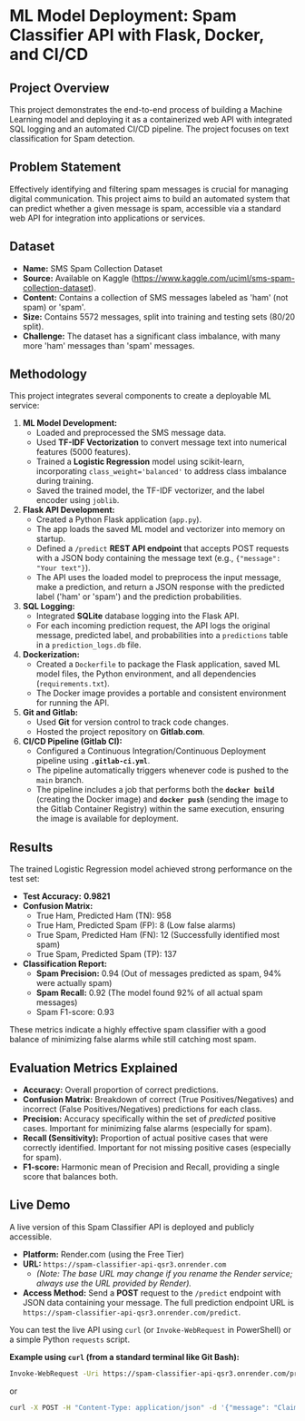 # ML Model Deployment: Spam Classifier API with Flask, Docker, and CI/CD

## Project Overview

This project demonstrates the end-to-end process of building a Machine Learning model and deploying it as a containerized web API with integrated SQL logging and an automated CI/CD pipeline. The project focuses on text classification for Spam detection.

## Problem Statement

Effectively identifying and filtering spam messages is crucial for managing digital communication. This project aims to build an automated system that can predict whether a given message is spam, accessible via a standard web API for integration into applications or services.

## Dataset

* **Name:** SMS Spam Collection Dataset
* **Source:** Available on Kaggle (https://www.kaggle.com/uciml/sms-spam-collection-dataset).
* **Content:** Contains a collection of SMS messages labeled as 'ham' (not spam) or 'spam'.
* **Size:** Contains 5572 messages, split into training and testing sets (80/20 split).
* **Challenge:** The dataset has a significant class imbalance, with many more 'ham' messages than 'spam' messages.

## Methodology

This project integrates several components to create a deployable ML service:

1.  **ML Model Development:**
    * Loaded and preprocessed the SMS message data.
    * Used **TF-IDF Vectorization** to convert message text into numerical features (5000 features).
    * Trained a **Logistic Regression** model using scikit-learn, incorporating `class_weight='balanced'` to address class imbalance during training.
    * Saved the trained model, the TF-IDF vectorizer, and the label encoder using `joblib`.
2.  **Flask API Development:**
    * Created a Python Flask application (`app.py`).
    * The app loads the saved ML model and vectorizer into memory on startup.
    * Defined a `/predict` **REST API endpoint** that accepts POST requests with a JSON body containing the message text (e.g., `{"message": "Your text"}`).
    * The API uses the loaded model to preprocess the input message, make a prediction, and return a JSON response with the predicted label ('ham' or 'spam') and the prediction probabilities.
3.  **SQL Logging:**
    * Integrated **SQLite** database logging into the Flask API.
    * For each incoming prediction request, the API logs the original message, predicted label, and probabilities into a `predictions` table in a `prediction_logs.db` file.
4.  **Dockerization:**
    * Created a `Dockerfile` to package the Flask application, saved ML model files, the Python environment, and all dependencies (`requirements.txt`).
    * The Docker image provides a portable and consistent environment for running the API.
5.  **Git and Gitlab:**
    * Used **Git** for version control to track code changes.
    * Hosted the project repository on **Gitlab.com**.
6.  **CI/CD Pipeline (Gitlab CI):**
    * Configured a Continuous Integration/Continuous Deployment pipeline using **`.gitlab-ci.yml`**.
    * The pipeline automatically triggers whenever code is pushed to the `main` branch.
    * The pipeline includes a job that performs both the **`docker build`** (creating the Docker image) and **`docker push`** (sending the image to the Gitlab Container Registry) within the same execution, ensuring the image is available for deployment.

## Results

The trained Logistic Regression model achieved strong performance on the test set:

* **Test Accuracy:** **0.9821**
* **Confusion Matrix:**
    * True Ham, Predicted Ham (TN): 958
    * True Ham, Predicted Spam (FP): 8 (Low false alarms)
    * True Spam, Predicted Ham (FN): 12 (Successfully identified most spam)
    * True Spam, Predicted Spam (TP): 137
* **Classification Report:**
    * **Spam Precision:** 0.94 (Out of messages predicted as spam, 94% were actually spam)
    * **Spam Recall:** 0.92 (The model found 92% of all actual spam messages)
    * Spam F1-score: 0.93

These metrics indicate a highly effective spam classifier with a good balance of minimizing false alarms while still catching most spam.

## Evaluation Metrics Explained

* **Accuracy:** Overall proportion of correct predictions.
* **Confusion Matrix:** Breakdown of correct (True Positives/Negatives) and incorrect (False Positives/Negatives) predictions for each class.
* **Precision:** Accuracy specifically within the set of *predicted* positive cases. Important for minimizing false alarms (especially for spam).
* **Recall (Sensitivity):** Proportion of actual positive cases that were correctly identified. Important for not missing positive cases (especially for spam).
* **F1-score:** Harmonic mean of Precision and Recall, providing a single score that balances both.

## Live Demo

A live version of this Spam Classifier API is deployed and publicly accessible.

* **Platform:** Render.com (using the Free Tier)
* **URL:** `https://spam-classifier-api-qsr3.onrender.com`
    * *(Note: The base URL may change if you rename the Render service; always use the URL provided by Render).*
* **Access Method:** Send a **POST** request to the `/predict` endpoint with JSON data containing your message. The full prediction endpoint URL is `https://spam-classifier-api-qsr3.onrender.com/predict`.

You can test the live API using `curl` (or `Invoke-WebRequest` in PowerShell) or a simple Python `requests` script.

**Example using `curl` (from a standard terminal like Git Bash):**

```bash
Invoke-WebRequest -Uri https://spam-classifier-api-qsr3.onrender.com/predict -Method POST -Headers @{"Content-Type"="application/json"} -Body '{"message": "Claim your prize now!"}'
```

or
```bash
curl -X POST -H "Content-Type: application/json" -d '{"message": "Claim your prize now!"}' [https://spam-classifier-api-qsr3.onrender.com/predict](https://spam-classifier-api-qsr3.onrender.com/predict)
```
